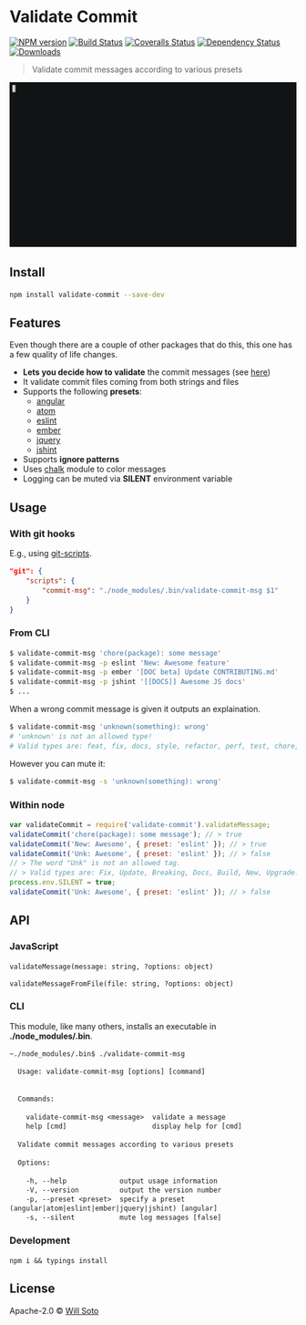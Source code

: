 # Validate Commit

[![NPM version][npm-image]][npm-url]
[![Build Status][travis-image]][travis-url]
[![Coveralls Status][coveralls-image]][coveralls-url]
[![Dependency Status][depstat-image]][depstat-url]
[![Downloads][download-badge]][npm-url]

> Validate commit messages according to various presets

![validate-commit](./example.gif)

## Install

```sh
npm install validate-commit --save-dev
```

## Features

Even though there are a couple of other packages that do this, this one has a few quality of life changes.

- **Lets you decide how to validate** the commit messages (see [here](#usage))
- It validate commit files coming from both strings and files
- Supports the following **presets**:
  + [angular](./conventions/angular.md)
  + [atom](./conventions/atom.md)
  + [eslint](./conventions/eslint.md)
  + [ember](./conventions/ember.md)
  + [jquery](./conventions/jquery.md)
  + [jshint](./conventions/jshint.md)
- Supports **ignore patterns**
- Uses [chalk][chalk-url] module to color messages
- Logging can be muted via **SILENT** environment variable

## Usage

### With git hooks

E.g., using [git-scripts][git-scripts-url].

```json
"git": {
    "scripts": {
        "commit-msg": "./node_modules/.bin/validate-commit-msg $1"
    }
}
```

### From CLI

```bash
$ validate-commit-msg 'chore(package): some message'
$ validate-commit-msg -p eslint 'New: Awesome feature'
$ validate-commit-msg -p ember '[DOC beta] Update CONTRIBUTING.md'
$ validate-commit-msg -p jshint '[[DOCS]] Awesome JS docs'
$ ...
```

When a wrong commit message is given it outputs an explaination.

```bash
$ validate-commit-msg 'unknown(something): wrong'
# 'unknown' is not an allowed type!
# Valid types are: feat, fix, docs, style, refactor, perf, test, chore, revert
```

However you can mute it:

```bash
$ validate-commit-msg -s 'unknown(something): wrong'
```

### Within node

```javascript
var validateCommit = require('validate-commit').validateMessage;
validateCommit('chore(package): some message'); // > true
validateCommit('New: Awesome', { preset: 'eslint' }); // > true
validateCommit('Unk: Awesome', { preset: 'eslint' }); // > false
// > The word "Unk" is not an allowed tag.
// > Valid types are: Fix, Update, Breaking, Docs, Build, New, Upgrade.
process.env.SILENT = true;
validateCommit('Unk: Awesome', { preset: 'eslint' }); // > false
```


## API

### JavaScript

```
validateMessage(message: string, ?options: object)
```

```
validateMessageFromFile(file: string, ?options: object)
```

### CLI

This module, like many others, installs an executable in **./node_modules/.bin**.

```bash
~./node_modules/.bin$ ./validate-commit-msg
```

```
  Usage: validate-commit-msg [options] [command]


  Commands:

    validate-commit-msg <message>  validate a message
    help [cmd]                     display help for [cmd]

  Validate commit messages according to various presets

  Options:

    -h, --help             output usage information
    -V, --version          output the version number
    -p, --preset <preset>  specify a preset (angular|atom|eslint|ember|jquery|jshint) [angular]
    -s, --silent           mute log messages [false]
```

### Development

`npm i && typings install`

## License

Apache-2.0 © [Will Soto](http://github.com/paradox41)

[npm-url]: https://npmjs.org/package/validate-commit
[npm-image]: https://img.shields.io/npm/v/validate-commit.svg?style=flat-square

[travis-url]: https://travis-ci.org/paradox41/validate-commit
[travis-image]: https://img.shields.io/travis/paradox41/validate-commit.svg?style=flat-square

[coveralls-url]: https://coveralls.io/r/paradox41/validate-commit
[coveralls-image]: https://img.shields.io/coveralls/paradox41/validate-commit.svg?style=flat-square

[depstat-url]: https://david-dm.org/paradox41/validate-commit
[depstat-image]: https://david-dm.org/paradox41/validate-commit.svg?style=flat-square

[download-badge]: http://img.shields.io/npm/dm/validate-commit.svg?style=flat-square

[chalk-url]: https://www.npmjs.com/package/chalk
[git-scripts-url]: https://www.npmjs.com/package/git-scripts
